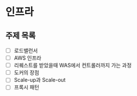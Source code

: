 # 인프라

## 주제 목록

- [ ] 로드밸런서
- [ ] AWS 인프라
- [ ] 리퀘스트를 받았을때 WAS에서 컨트롤러까지 가는 과정
- [ ] 도커의 장점
- [ ] Scale-up과 Scale-out
- [ ] 프록시 패턴
